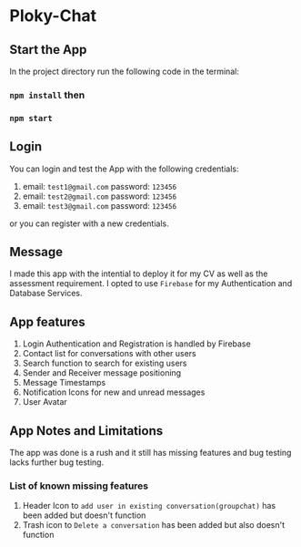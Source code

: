 # Ploky-Chat

## Start the App

In the project directory run the following code in the terminal:
### `npm install` then
### `npm start`

## Login
You can login and test the App with the following credentials:

1) email: `test1@gmail.com` password: `123456`
2) email: `test2@gmail.com` password: `123456`
3) email: `test3@gmail.com` password: `123456`

or you can register with a new credentials.

## Message

I made this app with the intential to deploy it for my CV as well as the assessment requirement.
I opted to use `Firebase` for my Authentication and Database Services.

## App features
1) Login Authentication and Registration is handled by Firebase
2) Contact list for conversations with other users
3) Search function to search for existing users
4) Sender and Receiver message positioning
5) Message Timestamps
6) Notification Icons for new and unread messages
7) User Avatar

## App Notes and Limitations
The app was done is a rush and it still has missing features and bug testing lacks further bug testing.
### List of known missing features
1) Header Icon to `add user in existing conversation(groupchat)` has been added but doesn't function
2) Trash icon to `Delete a conversation` has been added but also doesn't function